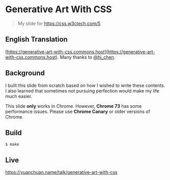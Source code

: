 # Generative Art With CSS
> My slide for https://css.w3ctech.com/5


## English Translation

[https://generative-art-with-css.commons.host](https://generative-art-with-css.commons.host). Many thanks to [@hj_chen](https://twitter.com/hj_chen).


## Background

I built this slide from scratch based on how I wished to write these contents.
I also learned that sometimes not pursuing perfection would make my life much easier.

This slide **only** works in Chrome. However, **Chrome 73** has some performance issues.
Please use **Chrome Canary** or older versions of Chrome.


## Build

```
$ make
```

## Live

https://yuanchuan.name/talk/generative-art-with-css
